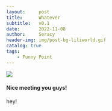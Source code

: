 ```yaml
---
layout:     post
title:      Whatever
subtitle:   v0.1
date:       2022-11-08
author:     Seracy
header-img: img/post-bg-liliworld.gif
catalog: true
tags:
    - Funny Point
---
```


![]({{site.baseurl}}/img/post-bg-rainy.gif)

#### Nice meeting you guys!



hey!
